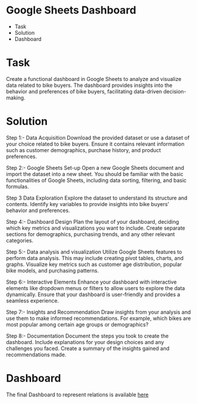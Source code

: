 # Google Sheets Dashboard
- Task
- Solution
- Dashboard
# Task
 Create a functional dashboard in Google Sheets to analyze and visualize data related to bike buyers. The dashboard provides insights into the behavior and preferences of bike buyers, facilitating data-driven decision-making.
# Solution
Step 1:- Data Acquisition
Download the provided dataset or use a dataset of your choice related to bike buyers. Ensure it contains relevant information such as customer demographics, purchase history, and product preferences.

Step 2:- Google Sheets Set-up
Open a new Google Sheets document and import the dataset into a new sheet.
You should be familiar with the basic functionalities of Google Sheets, including data sorting, filtering, and basic formulas.

Step 3 Data Exploration
Explore the dataset to understand its structure and contents. Identify key variables to provide insights into bike buyers’ behavior and preferences.

Step 4:- Dashboard Design
Plan the layout of your dashboard, deciding which key metrics and visualizations you want to include. Create separate sections for demographics, purchasing trends, and any other relevant categories.
    
Step 5:- Data analysis and visualization
Utilize Google Sheets features to perform data analysis. This may include creating pivot tables, charts, and graphs. Visualize key metrics such as customer age distribution, popular bike models, and purchasing patterns.

Step 6:- Interactive Elements
Enhance your dashboard with interactive elements like dropdown menus or filters to allow users to explore the data dynamically. Ensure that your dashboard is user-friendly and provides a seamless experience.

Step 7:-  Insights and Recommendation
Draw insights from your analysis and use them to make informed recommendations. For example, which bikes are most popular among certain age groups or demographics?

Step 8:- Documentation
Document the steps you took to create the dashboard. Include explanations for your design choices and any challenges you faced. Create a summary of the insights gained and recommendations made.
# Dashboard
The final Dashboard to represent relations is available [here](https://docs.google.com/spreadsheets/d/1QaPKZ1cDohBxaOb0vO28B3Mn35AxWtmZ-u3sAQ7Ao6Q/edit#gid=1688527742)

